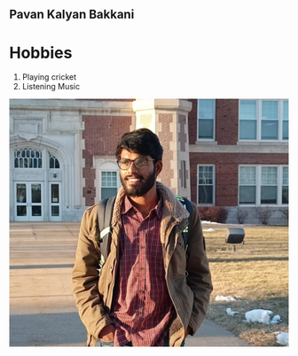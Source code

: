 ## Pavan Kalyan Bakkani
# Hobbies
   1. Playing cricket
   2. Listening Music

![Pavan Kalyan](pavan.jpeg)
